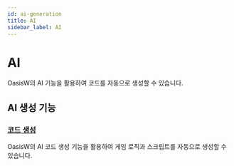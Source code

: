 ```yaml
---
id: ai-generation
title: AI
sidebar_label: AI
---
```


# AI

OasisW의 AI 기능을 활용하여 코드를 자동으로 생성할 수 있습니다.
<!-- OasisW의 AI 기능을 활용하여 이미지와 코드를 자동으로 생성할 수 있습니다. -->

## AI 생성 기능

<!-- ### [1. 이미지 생성](./image-generation)
OasisW의 AI 이미지 생성 기능을 활용하여 프로젝트에 필요한 이미지 에셋을 생성할 수 있습니다. -->

### [코드 생성](./code-generation)
OasisW의 AI 코드 생성 기능을 활용하여 게임 로직과 스크립트를 자동으로 생성할 수 있습니다.

<!-- ## AI 기능 활용 팁

- **명확한 프롬프트 작성**: 원하는 결과를 구체적으로 설명
- **단계적 접근**: 복잡한 요구사항을 작은 단위로 분할
- **반복 개선**: 생성된 결과를 기반으로 점진적 개선
- **프로젝트 일관성**: 전체 프로젝트의 스타일과 일관성 유지  -->